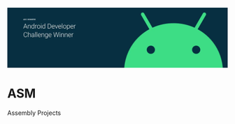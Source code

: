 [![MasterHead](https://github.com/D-Sensei/D-Sensei/blob/main/image.png)](https://github.com/D-Sensei)
# ASM
Assembly Projects
